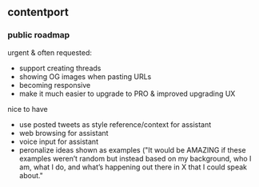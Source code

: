 ## contentport

### public roadmap

urgent & often requested:
- support creating threads
- showing OG images when pasting URLs
- becoming responsive
- make it much easier to upgrade to PRO & improved upgrading UX

nice to have
- use posted tweets as style reference/context for assistant
- web browsing for assistant
- voice input for assistant
- peronalize ideas shown as examples ("It would be AMAZING if these examples weren’t random but instead based on my background, who I am, what I do, and what’s happening out there in X that I could speak about."